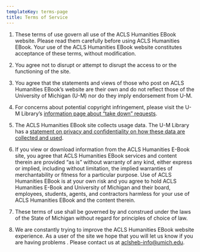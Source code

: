```yaml
---
templateKey: terms-page
title: Terms of Service
---
```

1. These terms of use govern all use of the ACLS Humanities EBook website. Please read them carefully before using ACLS Humanities EBook. Your use of the ACLS Humanities EBook website constitutes acceptance of these terms, without modification.

2. You agree not to disrupt or attempt to disrupt the access to or the functioning of the site.

3. You agree that the statements and views of those who post on ACLS Humanities EBook’s website are their own and do not reflect those of the University of Michigan (U-M) nor do they imply endorsement from U-M. 

4. For concerns about potential copyright infringement, please visit the U-M Library’s [information page about “take down” requests](https://www.lib.umich.edu/about-us/policies/takedown-policy-addressing-copyright-concerns).

5. The ACLS Humanities EBook site collects usage data. The U-M Library has a [statement on privacy and confidentiality on how these data are collected and used](https://www.lib.umich.edu/about-us/policies/library-privacy-statement)</a>.

6. If you view or download information from the ACLS Humanities E-Book site, you agree that ACLS Humanities EBook services and content therein are provided “as is” without warranty of any kind, either express or implied, including without limitation, the implied warranties of merchantability or fitness for a particular purpose. Use of ACLS Humanities EBook is at your own risk and you agree to hold ACLS Humanities E-Book and University of Michigan and their board, employees, students, agents, and contractors harmless for your use of ACLS Humanities EBook and the content therein.

7. These terms of use shall be governed by and construed under the laws of the State of Michigan without regard for principles of choice of law.

8. We are constantly trying to improve the ACLS Humanities EBook website experience. As a user of the site we hope that you will let us know if you are having problems . Please contact us at [aclsheb-info@umich.edu](mailto:aclsheb-info@umich.edu).
